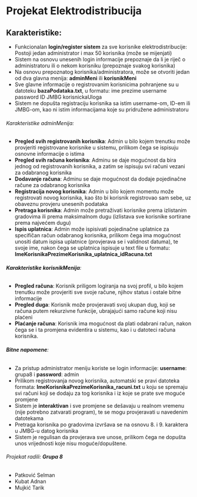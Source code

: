 # Projekat Elektrodistribucija

## Karakteristike:
- Funkcionalan **login/register sistem** za sve korisnike elektrodistribucije: Postoji jedan administrator i max 50 korisnika (može se mijenjati)
- Sistem na osnovu unesenih login informacije prepoznaje da li je riječ o administratoru ili o nekom korisniku (prepoznaje svakog korisnika)
- Na osnovu prepoznatog korisnika/administratora, može se otvoriti jedan od dva glavna menija: **adminMeni** ili **korisnikMeni**
- Sve glavne informacije o registrovanim korisnicima pohranjene su u datoteku **bazaPodataka.txt**, u formatu: ime prezime username password ID JMBG korisnickaUloga
- Sistem ne dopušta registraciju korisnika sa istim username-om, ID-em ili JMBG-om, kao ni istim informacijama koje su pridružene administratoru

###### Karakteristike adminMenija:
- **Pregled svih registrovanih korisnika**: Admin u bilo kojem trenutku može provjeriti registrovane korisnike u sistemu, prilikom čega se ispisuju osnovne informacije o istima
- **Pregled svih računa korisnika**: Adminu se daje mogućnost da bira jednog od registrovanih korisnika, a zatim se ispisuju svi računi vezani za odabranog korisnika
- **Dodavanje računa**: Adminu se daje mogućnost da dodaje pojedinačne račune za odabranog korisnika
- **Registracija novog korisnika**: Admin u bilo kojem momentu može registrovati novog korisnika, kao što bi korisnik registrovao sam sebe, uz obaveznu provjeru unesenih podataka
- **Pretraga korisnika**: Admin može pretraživati korisnike prema izlistanim gradovima ili prema maksimalnom dugu (izlistava sve korisnike sortirane prema najvećem dugu)
- **Ispis uplatnica**: Admin može ispisivati pojedinačne uplatnice za specifičan račun odabranog korisnika, prilikom čega ima mogućnost unositi datum ispisa uplatnice (provjerava se i validnost datuma), te svoje ime, nakon čega se uplatnica ispisuje u text file u formatu: **ImeKorisnikaPrezimeKorisnika_uplatnica_idRacuna.txt** 

###### **Karakteristike korisnikMenija**:
- **Pregled računa**: Korisnik priligom logiranja na svoj profil, u bilo kojem trenutku može provjeriti sve svoje račune, njihov status i ostale bitne informacije
- **Pregled duga**: Korisnik može provjeravati svoj ukupan dug, koji se računa putem rekurzivne funkcije, ubrajajući samo račune koji nisu plaćeni
- **Plaćanje računa**: Korisnik ima mogućnost da plati odabrani račun, nakon čega se i ta promjena evidentira u sistemu, kao i u datoteci računa korisnika.

###### **Bitne napomene**:
- Za pristup administrator meniju koriste se login informacije: **username**: grupa8 i **password**: admin
- Prilikom registrovanja novog korisnika, automatski se pravi datoteka formata: **ImeKorisnikaPrezimeKorisnika_racuni.txt** u koju se spremaju svi računi koji se dodaju za tog korisnika i iz koje se prate sve moguće promjene
- Sistem je **interaktivan** i sve promjene se dešavaju u realnom vremenu (nije potrebno zatvarati program), te se mogu provjeravati u navedenim datotekama
- Pretraga korisnika po gradovima izvršava se na osnovu 8. i 9. karaktera u JMBG-u datog korisnika
- Sistem je regulisan da provjerava sve unose, prilikom čega ne dopušta unos vrijednosti koje nisu moguće/dopuštene.

###### Projekat radili: **Grupa 8**
- Patković Selman
- Kubat Adnan
- Mujkić Tarik
